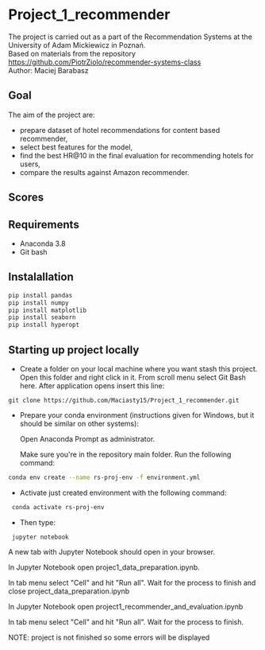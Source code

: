 # Project_1_recommender

The project is carried out as a part of the Recommendation Systems at the University of Adam Mickiewicz in Poznań. \
Based on materials from the repository https://github.com/PiotrZiolo/recommender-systems-class \
Author: Maciej Barabasz 

## Goal

The aim of the project are:
- prepare dataset of hotel recommendations for content based recommender,
- select best features for the model,
- find the best HR@10 in the final evaluation for recommending hotels for users,
- compare the results against Amazon recommender.

## Scores

## Requirements
- Anaconda 3.8
- Git bash

## Instalallation
```bash
pip install pandas
pip install numpy
pip install matplotlib
pip install seaborn
pip install hyperopt
```

## Starting up project locally
- Create a folder on your local machine where you want stash this project. Open this folder and right click in it. From scroll menu select Git Bash here. After application opens insert this line:
```git
git clone https://github.com/Maciasty15/Project_1_recommender.git
```
- Prepare your conda environment (instructions given for Windows, but it should be similar on other systems):

    Open Anaconda Prompt as administrator.

    Make sure you're in the repository main folder. Run the following command:
```bash
conda env create --name rs-proj-env -f environment.yml
```
- Activate just created environment with the following command:
```bash
 conda activate rs-proj-env	

```
- Then type:
```
 jupyter notebook
```
A new tab with Jupyter Notebook should open in your browser.

In Jupyter Notebook open projec1_data_preparation.ipynb.

In tab menu select "Cell" and hit "Run all". Wait for the process to finish and close project_data_preparation.ipynb

In Jupyter Notebook open project1_recommender_and_evaluation.ipynb

In tab menu select "Cell" and hit "Run all". Wait for the process to finish.

NOTE: project is not finished so some errors will be displayed

